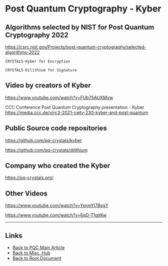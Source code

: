 # Post Quantum Cryptography - Kyber

## Algorithms selected by NIST for Post Quantum Cryptography 2022

<https://csrc.nist.gov/Projects/post-quantum-cryptography/selected-algorithms-2022>

`CRYSTALS-Kyber for Encryption`

`CRYSTALS-Dilithium for Signature`

## Video by creators of Kyber

<https://www.youtube.com/watch?v=FUb75AUXMvw>

CCC Conference Post Quantum Cryptography presentation - Kyber
<https://media.ccc.de/v/rc3-2021-cwtv-230-kyber-and-post-quantum>

## Public Source code repositories

<https://github.com/pq-crystals/kyber>

<https://github.com/pq-crystals/dilithium>

## Company who created the Kyber

<https://pq-crystals.org/>

## Other Videos

<https://www.youtube.com/watch?v=YsnmYl7BsgY>

<https://www.youtube.com/watch?v=6qD-T1gjtKw>

----
<!-- Footer Begins Here -->
## Links

- [Back to PQC Main Article](./pqc.md)
- [Back to Misc. Hub](./README.md)
- [Back to Root Document](../README.md)
